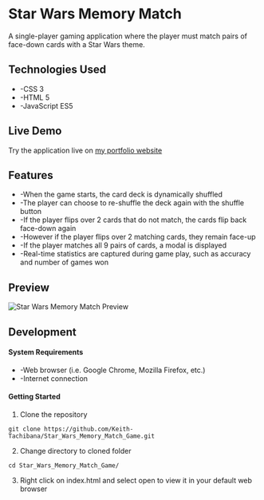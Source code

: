 # Star Wars Memory Match
A single-player gaming application where the player must match pairs of face-down cards with a Star Wars theme.
## Technologies Used
- -CSS 3
- -HTML 5
- -JavaScript ES5
## Live Demo
Try the application live on [my portfolio website](https://www.keith-tachibana.com/portfolio/memoryMatch/index.html)
## Features
- -When the game starts, the card deck is dynamically shuffled
- -The player can choose to re-shuffle the deck again with the shuffle button
- -If the player flips over 2 cards that do not match, the cards flip back face-down again
- -However if the player flips over 2 matching cards, they remain face-up
- -If the player matches all 9 pairs of cards, a modal is displayed
- -Real-time statistics are captured during game play, such as accuracy and number of games won
## Preview
![Star Wars Memory Match Preview](assets/images/preview.gif "Star Wars Memory Match Preview")
## Development
#### System Requirements
- -Web browser (i.e. Google Chrome, Mozilla Firefox, etc.)
- -Internet connection
#### Getting Started
1. Clone the repository
  ```shell
  git clone https://github.com/Keith-Tachibana/Star_Wars_Memory_Match_Game.git
  ```
2. Change directory to cloned folder
  ```shell
  cd Star_Wars_Memory_Match_Game/
  ```
3. Right click on index.html and select open to view it in your default web browser
